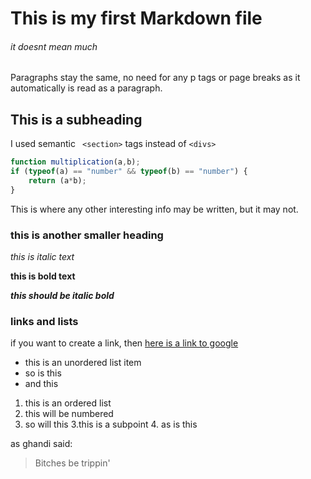 # This is my first Markdown file 
###### it doesnt mean much

Paragraphs stay the same, no need for any p tags or page breaks as it automatically is read as a paragraph.

## This is a subheading

I used semantic ` <section>` tags instead of `<divs>`

```javascript
function multiplication(a,b);
if (typeof(a) == "number" && typeof(b) == "number") {
    return (a*b);
}
```
This is where any other interesting info may be written, but it may not.

### this is another smaller heading

*this is italic text*

**this is bold text**

**_this should be italic bold_**

### links and lists

if you want to create a link, then [here is a link to google](https://www.google.com)

* this is an unordered list item
* so is this
* and this

1. this is an ordered list
2. this will be numbered
3. so will this
    3.this is a subpoint
    4. as is this

as ghandi said:
>Bitches be trippin'